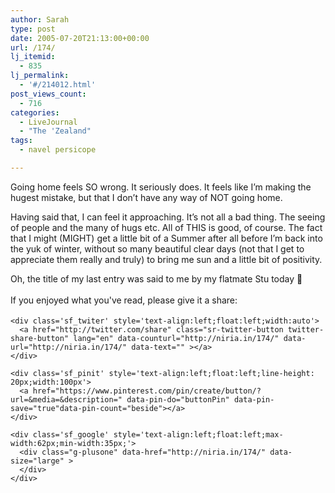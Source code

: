 ```yaml
---
author: Sarah
type: post
date: 2005-07-20T21:13:00+00:00
url: /174/
lj_itemid:
  - 835
lj_permalink:
  - '#/214012.html'
post_views_count:
  - 716
categories:
  - LiveJournal
  - "The 'Zealand"
tags:
  - navel persicope

---
```

<div id="fb-root">
</div>

Going home feels SO wrong. It seriously does. It feels like I&#8217;m making the hugest mistake, but that I don&#8217;t have any way of NOT going home.

Having said that, I can feel it approaching. It&#8217;s not all a bad thing. The seeing of people and the many of hugs etc. All of THIS is good, of course. The fact that I might (MIGHT) get a little bit of a Summer after all before I&#8217;m back into the yuk of winter, without so many beautiful clear days (not that I get to appreciate them really and truly) to bring me sun and a little bit of positivity.

Oh, the title of my last entry was said to me by my flatmate Stu today 🙂

<div class='sfsi_Sicons' style='width: 100%; display: inline-block; vertical-align: middle; text-align:left'>
  <div style='margin:0px 8px 0px 0px; line-height: 24px'>
    <span>If you enjoyed what you've read, please give it a share:</span>
  </div>
  
  <div class='sfsi_socialwpr'>
    <div class='sf_fb' style='text-align:left;width:125px'>
      <div class="fb-like" href="http://niria.in/174/" width="180" send="false" showfaces="false"  action="like" data-share="true"data-layout="button_count" >
      </div>
    </div>
    
    <div class='sf_twiter' style='text-align:left;float:left;width:auto'>
      <a href="http://twitter.com/share" class="sr-twitter-button twitter-share-button" lang="en" data-counturl="http://niria.in/174/" data-url="http://niria.in/174/" data-text="" ></a>
    </div>
    
    <div class='sf_pinit' style='text-align:left;float:left;line-height: 20px;width:100px'>
      <a href="https://www.pinterest.com/pin/create/button/?url=&media=&description=" data-pin-do="buttonPin" data-pin-save="true"data-pin-count="beside"></a>
    </div>
    
    <div class='sf_google' style='text-align:left;float:left;max-width:62px;min-width:35px;'>
      <div class="g-plusone" data-href="http://niria.in/174/" data-size="large" >
      </div>
    </div>
  </div>
</div>